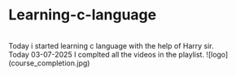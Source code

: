 # Learning-c-language

<br>
Today i started learning c language with the help of Harry sir.
<br>
Today 03-07-2025 I complted all the videos in the playlist.
![logo](course_completion.jpg)
